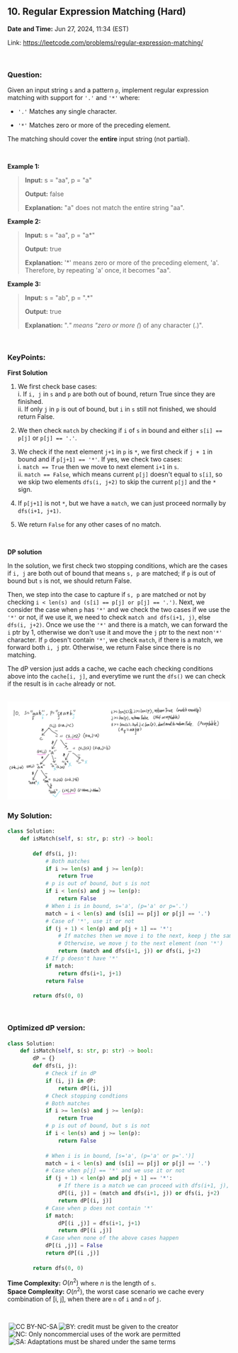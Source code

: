 ## 10. Regular Expression Matching (Hard)
**Date and Time:** Jun 27, 2024, 11:34 (EST)

Link: https://leetcode.com/problems/regular-expression-matching/

<br>

### Question:
Given an input string `s` and a pattern `p`, implement regular expression matching with support for `'.'` and `'*'` where:

- `'.'` Matches any single character.​​​​

- `'*'` Matches zero or more of the preceding element.

The matching should cover the **entire** input string (not partial).

<br>

**Example 1:**
> **Input:** s = "aa", p = "a"
> 
> **Output:** false
>
> **Explanation:** "a" does not match the entire string "aa".

**Example 2:**
> **Input:** s = "aa", p = "a*"
> 
> **Output:** true
>
> **Explanation:** '*' means zero or more of the preceding element, 'a'. Therefore, by repeating 'a' once, it becomes "aa".

**Example 3:**
> **Input:** s = "ab", p = ".*"
> 
> **Output:** true
>
> **Explanation:** ".*" means "zero or more (*) of any character (.)".

<br>

### KeyPoints: 
**First Solution**
1. We first check base cases: <br> i. If `i, j` in `s` and `p` are both out of bound, return True since they are finished. <br> ii. If only `j` in `p` is out of bound, but `i` in `s` still not finished, we should return False.

2. We then check `match` by checking if `i` of `s` in bound and either `s[i] == p[j]` or `p[j] == '.'`. 

3. We check if the next element `j+1` in `p` is `*`, we first check if `j + 1` in bound and if `p[j+1] == '*'`. If yes, we check two cases: <br> i. `match == True` then we move to next element `i+1` in `s`. <br> ii. `match == False`, which means current `p[j]` doesn't equal to `s[i]`, so we skip two elements `dfs(i, j+2)` to skip the current `p[j]` and the `*` sign.

4. If `p[j+1]` is not `*`, but we have a `match`, we can just proceed normally by `dfs(i+1, j+1)`.

5. We return `False` for any other cases of no match.

<br>

**DP solution**

In the solution, we first check two stopping conditions, which are the cases if `i, j` are both out of bound that means `s, p` are matched; if `p` is out of bound but `s` is not, we should return False.

Then, we step into the case to capture if `s, p` are matched or not by checking `i < len(s) and (s[i] == p[j] or p[j] == '.')`. Next, we consider the case when `p` has `'*'` and we check the two cases if we use the `'*'` or not, if we use it, we need to check `match and dfs(i+1, j)`, else `dfs(i, j+2)`. Once we use the `'*'` and there is a match, we can forward the `i` ptr by 1, otherwise we don't use it and move the `j` ptr to the next non`'*'` character. If `p` doesn't contain `'*'`, we check `match`, if there is a match, we forward both `i, j` ptr. Otherwise, we return False since there is no matching.

The dP version just adds a cache, we cache each checking conditions above into the `cache[i, j]`, and everytime we runt the `dfs()` we can check if the result is in `cache` already or not.

<br>



<img src="../images/10.png" width=900>

<br>

### My Solution:
```python
class Solution:
    def isMatch(self, s: str, p: str) -> bool:
        
        def dfs(i, j):
            # Both matches
            if i >= len(s) and j >= len(p):
                return True
            # p is out of bound, but s is not
            if i < len(s) and j >= len(p):
                return False
            # When i is in bound, s='a', (p='a' or p='.')
            match = i < len(s) and (s[i] == p[j] or p[j] == '.')
            # Case of '*', use it or not
            if (j + 1) < len(p) and p[j + 1] == '*':
                # If matches then we move i to the next, keep j the same
                # Otherwise, we move j to the next element (non '*')
                return (match and dfs(i+1, j)) or dfs(i, j+2)
            # If p doesn't have '*'
            if match:
                return dfs(i+1, j+1)
            return False
            
        return dfs(0, 0)
```

<br>

### Optimized dP version:
```python
class Solution:
    def isMatch(self, s: str, p: str) -> bool:
        dP = {}
        def dfs(i, j):
            # Check if in dP
            if (i, j) in dP:
                return dP[(i, j)]
            # Check stopping condtions
            # Both matches
            if i >= len(s) and j >= len(p):
                return True
            # p is out of bound, but s is not
            if i < len(s) and j >= len(p):
                return False

            # When i is in bound, [s='a', (p='a' or p='.')]
            match = i < len(s) and (s[i] == p[j] or p[j] == '.')
            # Case when p[j] == '*' and we use it or not
            if (j + 1) < len(p) and p[j + 1] == '*':
                # If there is a match we can proceed with dfs(i+1, j), [s='a', p='a*']
                dP[(i, j)] = (match and dfs(i+1, j)) or dfs(i, j+2)
                return dP[(i, j)]
            # Case when p does not contain '*'
            if match:
                dP[(i ,j)] = dfs(i+1, j+1)
                return dP[(i ,j)]
            # Case when none of the above cases happen
            dP[(i ,j)] = False
            return dP[(i ,j)]

        return dfs(0, 0)
```
**Time Complexity:** $O(n^2)$ where $n$ is the length of `s`. <br>
**Space Complexity:** $O(n^2)$, the worst case scenario we cache every combination of [i, j], when there are `n` of `i` and `n` of `j`.

<br>

<img style="height:22px!important;margin-left:3px;vertical-align:text-bottom;" src="https://mirrors.creativecommons.org/presskit/icons/cc.svg?ref=chooser-v1" alt="CC BY-NC-SA" title="CC BY-NC-SA"><img style="height:22px!important;margin-left:3px;vertical-align:text-bottom;" src="https://mirrors.creativecommons.org/presskit/icons/by.svg?ref=chooser-v1" alt="BY: credit must be given to the creator" title="BY: credit must be given to the creator"><img style="height:22px!important;margin-left:3px;vertical-align:text-bottom;" src="https://mirrors.creativecommons.org/presskit/icons/nc.svg?ref=chooser-v1" alt="NC: Only noncommercial uses of the work are permitted" title="NC: Only noncommercial uses of the work are permitted"><img style="height:22px!important;margin-left:3px;vertical-align:text-bottom;" src="https://mirrors.creativecommons.org/presskit/icons/sa.svg?ref=chooser-v1" alt="SA: Adaptations must be shared under the same terms" title="SA: Adaptations must be shared under the same terms">